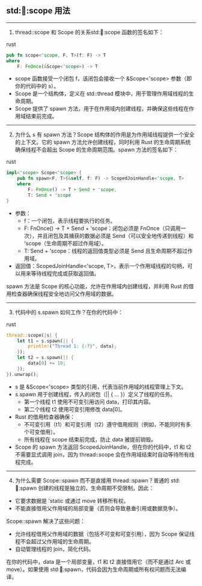 ## std::thread::scope 用法

------

1. thread::scope 和 Scope 的关系std::thread::scope 函数的签名如下：

rust



```rust
pub fn scope<'scope, F, T>(f: F) -> T
where
    F: FnOnce(&Scope<'scope>) -> T
```

- scope 函数接受一个闭包 f，该闭包会接收一个 &Scope<'scope> 参数（即你的代码中的 s）。
- Scope 是一个结构体，定义在 std::thread 模块中，用于管理作用域线程的生命周期。
- Scope 提供了 spawn 方法，用于在作用域内创建线程，并确保这些线程在作用域结束前完成。

------

2. 为什么 s 有 spawn 方法？Scope 结构体的作用是为作用域线程提供一个安全的上下文。它的 spawn 方法允许创建线程，同时利用 Rust 的生命周期系统确保线程不会超出 Scope 的生命周期范围。spawn 方法的签名如下：

rust



```rust
impl<'scope> Scope<'scope> {
    pub fn spawn<F, T>(&self, f: F) -> ScopedJoinHandle<'scope, T>
    where
        F: FnOnce() -> T + Send + 'scope,
        T: Send + 'scope
}
```

- 参数：
  - f：一个闭包，表示线程要执行的任务。
  - F: FnOnce() -> T + Send + 'scope：闭包必须是 FnOnce（只调用一次），并且闭包及其捕获的数据必须是 Send（可以安全地传递到线程）和 'scope（生命周期不超过作用域）。
  - T: Send + 'scope：线程的返回值类型必须是 Send 且生命周期不超过作用域。
- 返回值：ScopedJoinHandle<'scope, T>，表示一个作用域线程的句柄，可以用来等待线程完成或获取返回值。

spawn 方法是 Scope 的核心功能，允许在作用域内创建线程，并利用 Rust 的借用检查器确保线程安全地访问父作用域的数据。

------

3. 代码中的 s.spawn 如何工作？在你的代码中：

rust



```rust
thread::scope(|s| {
    let t1 = s.spawn(|| {
        println!("Thread 1: {:?}", data);
    });
    let t2 = s.spawn(|| {
        data[0] += 10;
    });
}).unwrap();
```

- s 是 &Scope<'scope> 类型的引用，代表当前作用域的线程管理上下文。
- s.spawn 用于创建线程，传入的闭包（|| { ... }）定义了线程的任务。
  - 第一个线程 t1 使用不可变引用访问 data，打印其内容。
  - 第二个线程 t2 使用可变引用修改 data[0]。
- Rust 的借用检查器确保：
  - 不可变引用（t1）和可变引用（t2）遵守借用规则（例如，不能同时有多个可变借用）。
  - 所有线程在 scope 结束前完成，防止 data 被提前销毁。
- Scope 的 spawn 方法返回 ScopedJoinHandle，但在你的代码中，t1 和 t2 不需要显式调用 join，因为 thread::scope 会在作用域结束时自动等待所有线程完成。

------

4. 为什么需要 Scope::spawn 而不是直接用 thread::spawn？普通的 std::thread::spawn 创建的线程是独立的，生命周期不受限制，因此：

- 它要求数据是 'static 或通过 move 转移所有权。
- 不能直接借用父作用域的局部变量（否则会导致悬垂引用或数据竞争）。

Scope::spawn 解决了这些问题：

- 允许线程借用父作用域的数据（包括不可变和可变引用），因为 Scope 保证线程不会超过父作用域的生命周期。
- 自动管理线程的 join，简化代码。

在你的代码中，data 是一个局部变量，t1 和 t2 直接借用它（而不是通过 Arc 或 move）。如果使用 std::thread::spawn，代码会因为生命周期或所有权问题而无法编译。
